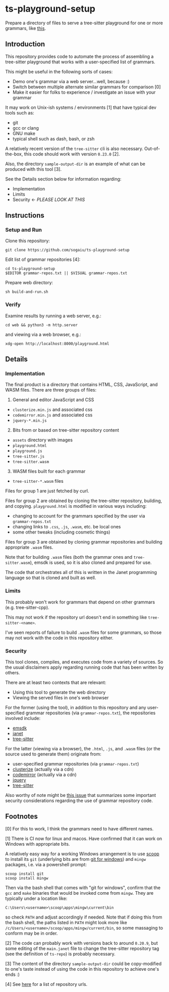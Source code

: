 # ts-playground-setup

Prepare a directory of files to serve a tree-sitter playground for one
or more grammars, like
[this](https://sogaiu.github.io/ts-playground-setup/playground.html).

## Introduction

This repository provides code to automate the process of assembling a
tree-sitter playground that works with a user-specified list of
grammars.

This might be useful in the following sorts of cases:

* Demo one's grammar via a web server...well, because :)
* Switch between multiple alternate similar grammars for comparison [0]
* Make it easier for folks to experience / investigate an issue with
  your grammar

It may work on Unix-ish systems / environments [1] that have typical dev
tools such as:

* git
* gcc or clang
* GNU make
* typical shell such as dash, bash, or zsh

A relatively recent version of the `tree-sitter` cli is also
necessary.  Out-of-the-box, this code should work with version
`0.23.0` [2].

Also, the directory `sample-output-dir` is an example of what can be
produced with this tool [3].

See the Details section below for information regarding:

* Implementation
* Limits
* Security <- *PLEASE LOOK AT THIS*

## Instructions

### Setup and Run

Clone this repository:

```
git clone https://github.com/sogaiu/ts-playground-setup
```

Edit list of grammar repositories [4]:

```
cd ts-playground-setup
$EDITOR grammar-repos.txt || $VISUAL grammar-repos.txt
```

Prepare web directory:

```
sh build-and-run.sh
```

### Verify

Examine results by running a web server, e.g.:

```
cd web && python3 -m http.server
```

and viewing via a web browser, e.g.:

```
xdg-open http://localhost:8000/playground.html
```

## Details

### Implementation

The final product is a directory that contains HTML, CSS, JavaScript,
and WASM files.  There are three groups of files:

1. General and editor JavaScript and CSS
  * `clusterize.min.js` and associated css
  * `codemirror.min.js` and associated css
  * `jquery-*.min.js`

2. Bits from or based on tree-sitter repository content
  * `assets` directory with images
  * `playground.html`
  * `playground.js`
  * `tree-sitter.js`
  * `tree-sitter.wasm`

3. WASM files built for each grammar
  * `tree-sitter-*.wasm` files

Files for group 1 are just fetched by curl.

Files for group 2 are obtained by cloning the tree-sitter repository,
building, and copying.  `playground.html` is modified in various ways
including:

* changing to account for the grammars specified by the user via
  `grammar-repos.txt`
* changing links to `.css`, `.js`, `.wasm`, etc. be local ones
* some other tweaks (including cosmetic things)

Files for group 3 are obtained by cloning grammar repositories and
building appropriate `.wasm` files.

Note that for building `.wasm` files (both the grammar ones and
`tree-sitter.wasm`), emsdk is used, so it is also cloned and prepared
for use.

The code that orchestrates all of this is written in the Janet
programming language so that is cloned and built as well.

### Limits

This probably won't work for grammars that depend on other grammars
(e.g. tree-sitter-cpp).

This may not work if the repository url doesn't end in something
like `tree-sitter-<name>`.

I've seen reports of failure to build `.wasm` files for some grammars,
so those may not work with the code in this repository either.

### Security

This tool clones, compiles, and executes code from a variety of
sources.  So the usual disclaimers apply regarding running code that
has been written by others.

There are at least two contexts that are relevant:

* Using this tool to generate the web directory
* Viewing the served files in one's web browser

For the former (using the tool), in addition to this repository and
any user-specified grammar repositories (via `grammar-repos.txt`), the
repositories involved include:

* [emsdk](https://github.com/emscripten-core/emsdk)
* [janet](https://github.com/janet-lang/janet)
* [tree-sitter](https://github.com/tree-sitter/tree-sitter)

For the latter (viewing via a browser), the `.html`, `.js`, and
`.wasm` files (or the source used to generate them) originate from:

* user-specified grammar repositories (via `grammar-repos.txt`)
* [clusterize](https://github.com/NeXTs/Clusterize.js) (actually via a cdn)
* [codemirror](https://github.com/codemirror/codemirror5) (actually via a cdn)
* [jquery](https://github.com/jquery/jquery)
* [tree-sitter](https://github.com/tree-sitter/tree-sitter)

Also worthy of note might be [this
issue](https://github.com/tree-sitter/tree-sitter/issues/1641) that
summarizes some important security considerations regarding the use of
grammar repository code.

## Footnotes

[0] For this to work, I think the grammars need to have different
names.

[1] There is CI now for linux and macos.  Have confirmed that it can
work on Windows with appropriate bits.

A relatively easy way for a working Windows arrangement is to use
[scoop](https://scoop.sh) to install its `git` (underlying bits are
from [git for windows](https://gitforwindows.org/)) and `mingw`
packages, i.e. via a powershell prompt:

```
scoop install git
scoop install mingw
```

Then via the bash shell that comes with "git for windows", confirm
that the `gcc` and `make` binaries that would be invoked come from
`mingw`.  They are typically under a location like:

```
C:\Users\<username>\scoop\apps\mingw\current\bin
```

so check `PATH` and adjust accordingly if needed.  Note that if doing
this from the bash shell, the paths listed in `PATH` might look more
like `/c/Users/<username>/scoop/apps/mingw/current/bin`, so some
massaging to conform may be in order.

[2] The code can probably work with versions back to around `0.20.9`,
but some editing of the `main.janet` file to change the tree-sitter
repository tag (see the definition of `ts-repo`) is probably
necessary.

[3] The content of the directory `sample-output-dir` could be
copy-modified to one's taste instead of using the code in this
repository to achieve one's ends :)

[4] See
[here](https://github.com/sogaiu/ts-questions/blob/master/ts-grammar-repositories.txt)
for a list of repository urls.

